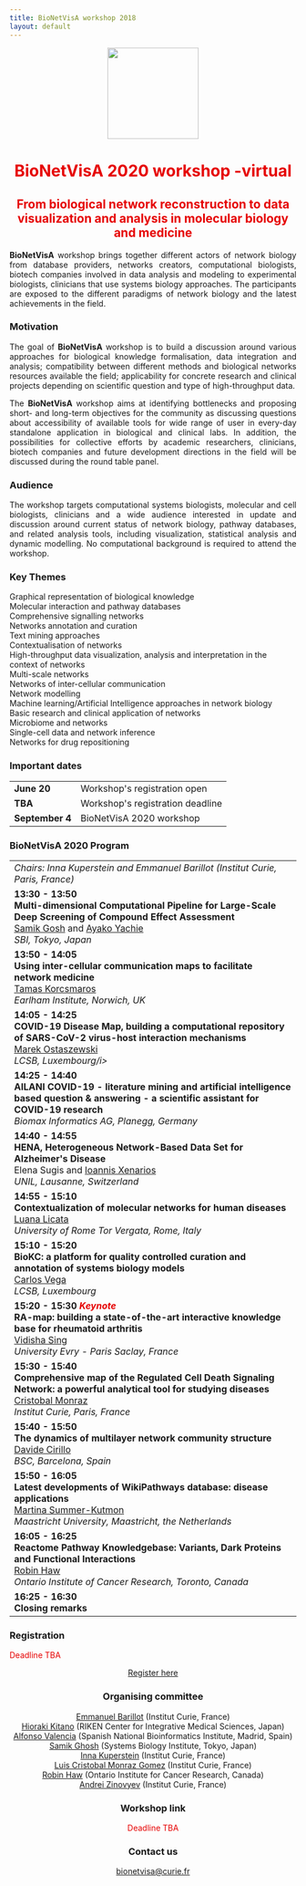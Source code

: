 ```yaml
---
title: BioNetVisA workshop 2018
layout: default
---
```

<style>
body, h1, h2, h3, h4, h5, h6
</style>
<html>
<body>
<center><a href="/"><img id="ECCB2020" src="Logo-ECCB-2020" style="width:160px;"/></a></center>
<p> </p>

# <center><font color="#e60000">BioNetVisA 2020 workshop -virtual</font></center>
## <center><font color="#e60000">From biological network reconstruction to data visualization and analysis in molecular biology and medicine</font></center>
<!--
<p align="center"><b><font color="#e60000">The final programme and the abstract booklet are available</font><a href="/Abstracts/Bionetvisa2018/BioNetVisA2018_booklet.pdf"> here</a></b></p>
<p align="center"><b><font color="#e60000">The workshop presentations are available</font><a href="https://drive.google.com/open?id=1cLa4gSUAeogCNUi1yAFzlidHbOrxakxh"> here</a></b></p> -->

<p align="justify"><b>BioNetVisA</b> workshop brings together different actors of network biology from database providers, networks creators, computational biologists, biotech companies involved in data analysis and modeling to experimental biologists, clinicians that use systems biology approaches. The participants are exposed to the different paradigms of network biology and the latest achievements in the field.
</p>

### Motivation

<p align="justify">The goal of <b>BioNetVisA</b> workshop is to build a discussion around various approaches for biological knowledge formalisation, data integration and analysis; compatibility between different methods and biological networks resources available the field; applicability for concrete research and clinical projects depending on scientific question and type of high-throughput data.
</p>

<p align="justify">The <b>BioNetVisA</b> workshop aims at identifying bottlenecks and proposing short- and long-term objectives for the community as discussing questions about accessibility of available tools for wide range of user in every-day standalone application in biological and clinical labs. In addition, the possibilities for collective efforts by academic researchers, clinicians, biotech companies and future development directions in the field will be discussed during the round table panel.
</p>

### Audience
<p align="justify">The workshop targets computational systems biologists, molecular and cell biologists, clinicians and a wide audience interested in update and discussion around current status of network biology, pathway databases, and related analysis tools, including visualization, statistical analysis and dynamic modelling. No computational background is required to attend the workshop.
</p>

### Key Themes
<p>Graphical representation of biological knowledge<br />
Molecular interaction and pathway databases<br />
Comprehensive signalling networks<br />
Networks annotation and curation<br />
Text mining approaches<br />
Contextualisation of networks<br />
High-throughput data visualization, analysis and interpretation in the context of networks<br />
Multi-scale networks<br />
Networks of inter-cellular communication<br />
Network modelling<br />
Machine learning/Artificial Intelligence approaches in network biology <br />
Basic research and clinical application of networks<br />
Microbiome and networks<br />
Single-cell data and network inference<br />
Networks for drug repositioning<br />
</p>

### Important dates
<table style="width 100%">
<tr><td><b>June 20</b></td>
  <td>Workshop's registration open</td></tr>
<tr><td><b>TBA</b></td>
  <td>Workshop's registration deadline</td></tr>
<tr><td><b>September 4</b></td>
  <td>BioNetVisA 2020 workshop</td></tr>
</table>

### BioNetVisA 2020 Program

<table>
<tr><td><i>Chairs: Inna Kuperstein and Emmanuel Barillot (Institut Curie, Paris, France)</i></td></tr>
<tr><td><b>13:30 - 13:50</b><br />
<strong>Multi-dimensional Computational Pipeline for Large-Scale Deep Screening of Compound Effect
Assessment</strong><br />
<!--<a href=""><b><font color="Navy"><span style="text-decoration: underline;">Abstract</span></font></b></a><br />-->
<a href="http://www.sbi.jp/members.htm">Samik Gosh</a> and <a href="http://www.sbi.jp/members.htm">Ayako Yachie</a><br />
<i>SBI, Tokyo, Japan</i></td></tr>
<tr><td><b>13:50 - 14:05 </b><br />
<strong>Using inter-cellular communication maps to facilitate network medicine</strong><br /> 
<!--<a href="/Abstracts/Bionetvisa2019/Abstract_BioNetVisA2019_Junhyung_PARK.pdf"><b><font color="Navy"><span style="text-decoration: underline;">Abstract</span></font></b></a><br />-->
<a href="https://www.earlham.ac.uk/tamas-korcsmaros">Tamas Korcsmaros</a><br />
<i>Earlham Institute, Norwich, UK</i></td></tr>
<tr><td><b>14:05 - 14:25 </b><br />
<strong>COVID-19 Disease Map, building a computational repository of SARS-CoV-2 virus-host interaction mechanisms</strong><br /> 
<!--<a href="/Abstracts/Bionetvisa2019/Abstract_BioNetVisA2019_Yoshihiro_YAMANISHI.pdf"><b><font color="Navy"><span style="text-decoration: underline;">Abstract</span></font></b></a><br />-->
<a href="https://wwwfr.uni.lu/lcsb/people/marek_ostaszewski">Marek Ostaszewski</a><br />
<i>LCSB, Luxembourg/i></td></tr>
<tr><td><b>14:25 - 14:40</b><br /> 
<strong>AILANI COVID-19 - literature mining and artificial intelligence based question & answering - a scientific assistant for COVID-19 research
</strong><br /> 
<!--<a href=""><b><font color="Navy"><span style="text-decoration: underline;">Abstract</span></font></b></a><br />
<a href="https://www.linkedin.com/in/tatsuya-ando-4a14a3138/">Tatsuya Ando</a><br />-->
<i>Biomax Informatics AG, Planegg, Germany</i></td></tr>
<tr><td><b>14:40 - 14:55 </b><br />
<strong>HENA, Heterogeneous Network-Based Data Set for Alzheimer's Disease</strong><br /> 
Elena Sugis and <a href="https://www.unil.ch/cig/en/home/menuinst/research/prof-xenarios.html">Ioannis Xenarios</a><br />
<i>UNIL, Lausanne, Switzerland</i></td></tr>
<tr><td><b>14:55 - 15:10 </b><br />
<strong>Contextualization of molecular networks for human diseases </strong><br /> 
<a href="https://www.researchgate.net/profile/Luana_Licata">Luana Licata</a><br />
<i>University of Rome Tor Vergata, Rome, Italy</i></td></tr>
<tr><td><b>15:10 - 15:20</b><br />
<strong>BioKC: a platform for quality controlled curation and annotation of systems biology models</strong><br /> 
<a href="https://wwwfr.uni.lu/lcsb/people/carlos_vega_moreno">Carlos Vega</a><br />
<i>LCSB, Luxembourg</i></td></tr>
<tr><td><b>15:20 - 15:30 <i><font color="#e60000">Keynote</font></i></b><br />
<strong>RA-map: building a state-of-the-art interactive knowledge base for rheumatoid arthritis</strong><br /> 
<a href="https://www.genhotel.univ-evry.fr/team/team/members/vidisha-singh.html">Vidisha Sing</a><br />
<i>University Evry - Paris Saclay, France</i></td></tr>
<tr><td><b>15:30 - 15:40 </b><br />
<strong>Comprehensive map of the Regulated Cell Death Signaling Network: a powerful analytical tool for studying diseases </strong><br />
<a href="http://sysbio.curie.fr/">Cristobal Monraz</a><br />
<i>Institut Curie, Paris, France</i></td></tr>
<tr><td><b>15:40 - 15:50</b><br />
<strong>The dynamics of multilayer network community structure</strong><br /> 
<a href="https://www.bsc.es/cirillo-davide">Davide Cirillo</a><br />
<i>BSC, Barcelona, Spain</i></td></tr>
<tr><td><b>15:50 - 16:05 </b><br />
<strong>Latest developments of WikiPathways database: disease applications</strong><br /> 
<a href="https://www.maastrichtuniversity.nl/martina.kutmon">Martina Summer-Kutmon</a><br />
<i>Maastricht University, Maastricht, the Netherlands</i></td></tr>
<tr><td><b>16:05 - 16:25</b><br />
<strong>Reactome Pathway Knowledgebase: Variants, Dark Proteins and Functional Interactions</strong><br />
<a href="https://www.researchgate.net/profile/Robin_Haw">Robin Haw</a><br />
<i>Ontario Institute of Cancer Research, Toronto, Canada</i></td></tr>
<tr><td><b>16:25 - 16:30 </b><br />
<strong>Closing remarks</strong><br /></td></tr>
</table>

### Registration
<font color="#e60000">Deadline TBA</font>
<p><center><a href="https://eccb2020.info/registration/">Register here</a>
</p>

### Organising committee
<p><a href="https://science.curie.fr/recherche/biologie-interactive-des-tumeurs-immunologie-environnement/c/">Emmanuel Barillot</a> (Institut Curie, France)<br />
<a href="http://www.sbi.jp/">Hioraki Kitano</a> (RIKEN Center for Integrative Medical Sciences, Japan)<br />
<a href="https://www.bsc.es/valencia-alfonso">Alfonso Valencia</a> (Spanish National Bioinformatics Institute, Madrid, Spain)<br/>
<a href="http://www.sbi.jp/members.htm">Samik Ghosh</a> (Systems Biology Institute, Tokyo, Japan)<br />
<a href="http://sysbio.curie.fr/">Inna Kuperstein</a> (Institut Curie, France)<br />
<a href="http://sysbio.curie.fr/">Luis Cristobal Monraz Gomez</a> (Institut Curie, France)<br />
<a href="https://reactome.org/">Robin Haw</a> (Ontario Institute for Cancer Research, Canada)<br />
<a href="http://www.ihes.fr/~zinovyev/">Andrei Zinovyev</a> (Institut Curie, France)<br />
</p>

### Workshop link
<font color="#e60000">Deadline TBA</font>

### Contact us
bionetvisa@curie.fr

</body>
</html>
